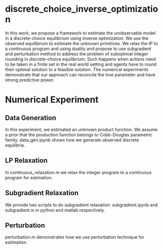 # discrete_choice_inverse_optimization

In this work, we propose a framework to estimate the unobservable model in a discrete-choice equilibrium using inverse optimization. We use the observed equilibrium to estimate the unknown primitives. We relax the IP to a continuous program and using duality and propose to use subgradient and perturbation method to address the problem of suboptimal integer rounding in discrete-choice equilibrium. Such happens when actions need to be taken in a finite set in the real world setting and agents have to round their optimal solution to a feasible solution. The numerical experiments demonstrate that our approach can reconcile the true parameter and have strong predictive power. 

# Numerical Experiment
## Data Generation
In this experiment, we estimated an unknown product function. We assume a prior that the production function belongs to Cobb-Douglas parametric family.
data_gen.ipynb shows how we generate observed discrete equilibria.



## LP Relaxation
In continuous_relaxation.m we relax the integer program to a continuous program for estimation.

## Subgradient Relaxation
We provide two scripts to do subgradient relaxation: subgradient.ipynb and subgradient.m in python and matlab respectively. 

## Perturbation
perturbation.m demonstrates how we use perturbation technique for estimation.
